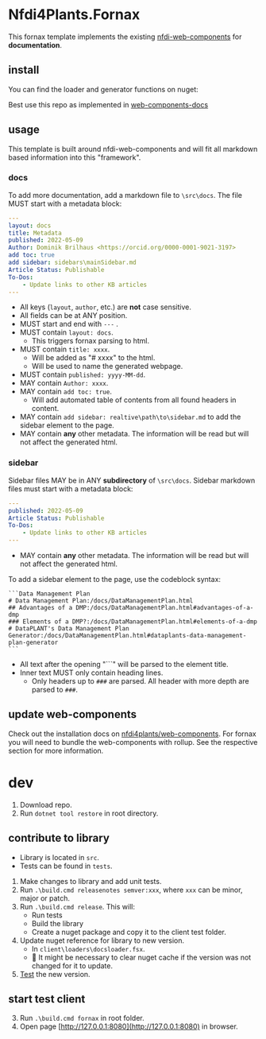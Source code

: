 # Nfdi4Plants.Fornax

This fornax template implements the existing [nfdi-web-components](https://github.com/nfdi4plants/web-components) for **documentation**.

## install

You can find the loader and generator functions on nuget: 

Best use this repo as implemented in [web-components-docs](https://github.com/nfdi4plants/web-components)

## usage

This template is built around nfdi-web-components and will fit all markdown based information into this "framework".

### docs

To add more documentation, add a markdown file to `\src\docs`. The file MUST start with a metadata block:

<!--used yml here as code language for nice color syntax-->
```yml
---
layout: docs
title: Metadata
published: 2022-05-09
Author: Dominik Brilhaus <https://orcid.org/0000-0001-9021-3197>
add toc: true
add sidebar: sidebars\mainSidebar.md
Article Status: Publishable
To-Dos: 
    - Update links to other KB articles
---
```

- All keys (`layout`, `author`, etc.) are **not** case sensitive.
- All fields can be at ANY position.
- MUST start and end with `---` .
- MUST contain `layout: docs`.
    - This triggers fornax parsing to html.
- MUST contain `title: xxxx`.
    - Will be added as "# xxxx" to the html.
    - Will be used to name the generated webpage.
- MUST contain `published: yyyy-MM-dd`.
- MAY contain `Author: xxxx`.
- MAY contain `add toc: true`.
    - Will add automated table of contents from all found headers in content.
- MAY contain `add sidebar: realtive\path\to\sidebar.md` to add the sidebar element to the page.
- MAY contain **any** other metadata. The information will be read but will not affect the generated html.

### sidebar

Sidebar files MAY be in ANY **subdirectory** of `\src\docs`. Sidebar markdown files must start with a metadata block:

```yml
---
published: 2022-05-09
Article Status: Publishable
To-Dos: 
    - Update links to other KB articles
---
```

- MAY contain **any** other metadata. The information will be read but will not affect the generated html.

To add a sidebar element to the page, use the codeblock syntax:

<pre><code>```Data Management Plan
# Data Management Plan:/docs/DataManagementPlan.html
## Advantages of a DMP:/docs/DataManagementPlan.html#advantages-of-a-dmp
### Elements of a DMP?:/docs/DataManagementPlan.html#elements-of-a-dmp
# DataPLANT's Data Management Plan Generator:/docs/DataManagementPlan.html#dataplants-data-management-plan-generator
```</code></pre>

- All text after the opening "```" will be parsed to the element title.
- Inner text MUST only contain heading lines.
    - Only headers up to `###` are parsed. All header with more depth are parsed to `###`.

## update web-components

Check out the installation docs on [nfdi4plants/web-components](https://github.com/nfdi4plants/web-components#installation). For fornax you will need to bundle the web-components with rollup. See the respective section for more information.

# dev

1. Download repo.
2. Run `dotnet tool restore` in root directory.

## contribute to library

- Library is located in `src`.
- Tests can be found in `tests`.

1. Make changes to library and add unit tests.
2. Run `.\build.cmd releasenotes semver:xxx`, where `xxx` can be minor, major or patch. 
3. Run `.\build.cmd release`. This will:
    - Run tests
    - Build the library
    - Create a nuget package and copy it to the client test folder.
4. Update nuget reference for library to new version.
    - In `client\loaders\docsloader.fsx`.
    - 👀 It might be necessary to clear nuget cache if the version was not changed for it to update.
5. [Test](##start-test-client) the new version.    

## start test client

3. Run `.\build.cmd fornax` in root folder.
4. Open page [http://127.0.0.1:8080](http://127.0.0.1:8080) in browser.
